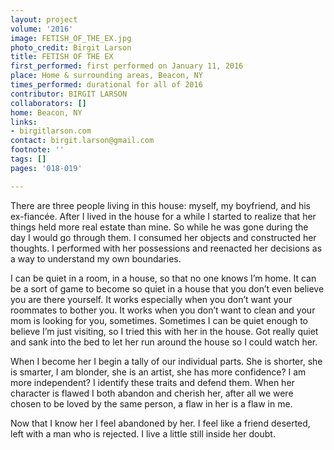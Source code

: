 ```yaml
---
layout: project
volume: '2016'
image: FETISH_OF_THE_EX.jpg
photo_credit: Birgit Larson
title: FETISH OF THE EX
first_performed: first performed on January 11, 2016
place: Home & surrounding areas, Beacon, NY
times_performed: durational for all of 2016
contributor: BIRGIT LARSON
collaborators: []
home: Beacon, NY
links:
- birgitlarson.com
contact: birgit.larson@gmail.com
footnote: ''
tags: []
pages: '018-019'

---
```


There are three people living in this house: myself, my boyfriend, and his ex-fiancée. After I lived in the house for a while I started to realize that her things held more real estate than mine. So while he was gone during the day I would go through them. I consumed her objects and constructed her thoughts. I performed with her possessions and reenacted her decisions as a way to understand my own boundaries.

I can be quiet in a room, in a house, so that no one knows I’m home. It can be a sort of game to become so quiet in a house that you don’t even believe you are there yourself. It works especially when you don’t want your roommates to bother you. It works when you don’t want to clean and your mom is looking for you, sometimes. Sometimes I can be quiet enough to believe I’m just visiting, so I tried this with her in the house. Got really quiet and sank into the bed to let her run around the house so I could watch her.

When I become her I begin a tally of our individual parts. She is shorter, she is smarter, I am blonder, she is an artist, she has more confidence? I am more independent? I identify these traits and defend them. When her character is flawed I both abandon and cherish her, after all we were chosen to be loved by the same person, a flaw in her is a flaw in me.

Now that I know her I feel abandoned by her. I feel like a friend deserted, left with a man who is rejected. I live a little still inside her doubt.
